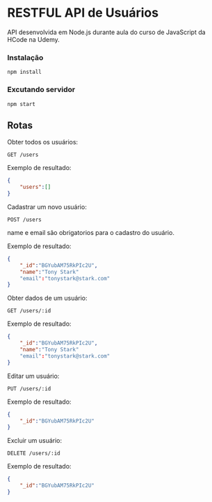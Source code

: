 # RESTFUL API de Usuários

API desenvolvida em Node.js durante aula do curso de JavaScript da HCode na Udemy.

### Instalação
```
npm install
```


### Excutando servidor
```
npm start
```

## Rotas
Obter todos os usuários:
```
GET /users
```

Exemplo de resultado:
```json
{
    "users":[]
}
```

Cadastrar um novo usuário:
```
POST /users
```
name e email são obrigatorios para o cadastro do usuário.

Exemplo de resultado:
```json
{
    "_id":"BGYubAM75RkPIc2U",
    "name":"Tony Stark"
    "email":"tonystark@stark.com"
}
```

Obter dados de um usuário:
```
GET /users/:id
```

Exemplo de resultado:
```json
{
    "_id":"BGYubAM75RkPIc2U",
    "name":"Tony Stark"
    "email":"tonystark@stark.com"
}
```

Editar um usuário:
```
PUT /users/:id
```

Exemplo de resultado:
```json
{
    "_id":"BGYubAM75RkPIc2U"
}
```

Excluir um usuário:
```
DELETE /users/:id
```
Exemplo de resultado:
```json
{
    "_id":"BGYubAM75RkPIc2U"
}
```
